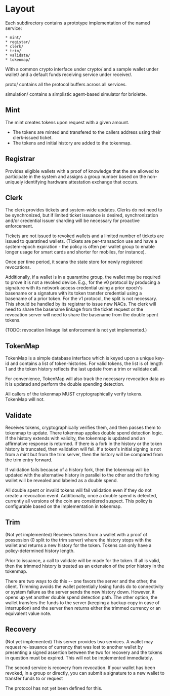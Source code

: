 # Layout

Each subdirectory contains a prototype implementation of the named service:

    * mint/
    * registar/
    * clerk/
    * trim/
    * validate/
    * tokenmap/

With a common crypto interface under crypto/ and a sample wallet under wallet/ and
a default funds receiving service under receiver/.

proto/ contains all the protocol buffers across all services.

simulation/ contains a simplistic agent-based simulator for briolette.

## Mint

The mint creates tokens upon request with a given amount.
- The tokens are minted and transfered to the callers address using their
  clerk-issued ticket.
- The tokens and initial history are added to the tokenmap.

## Registrar

Provides eligible wallets with a proof of knowledge that the
are allowed to participate in the system and assigns a group number
based on the non-uniquely identifying hardware attestation exchange that
occurs.

## Clerk

The clerk provides tickets and system-wide updates. Clerks do not need to be
synchronized, but if limited ticket issuance is desired, synchronization and/or
credential issuer sharding will be necessary for proactive enforcement.

Tickets are not issued to revoked wallets and a limited number of tickets are
issued to quaratined wallets. (Tickets are per-transaction use and have a
system-epoch expiration - the policy is often per wallet group to enable longer
usage for smart cards and shorter for mobiles, for instance).

Once per time period, it scans the state store for newly registered revocations.

Additionally, if a wallet is in a quarantine group, the wallet may be required
to prove it is not a revoked device.  E.g., for the v0 protocol by producing
a signature with its network access credential using a prior epoch's basename
or a signature with its token transfer credential using a basename of a prior
token.  For the v1 protocol, the split is not necessary.  This should be handled
by its registrar to issue new NACs. The clerk will need to share the basename
linkage from the ticket request or the revocation server will need to share
the basename from the double spent tokens.

(TODO: revocation linkage list enforcement is not yet implemented.)

## TokenMap

TokenMap is a simple database interface which is keyed upon a unique key-id and
contains a list of token-histories. For valid tokens, the list is of length 1 and
the token history reflects the last update from a trim or validate call.

For convenience, TokenMap will also track the necessary revocation data as
it is updated and perform the double spending detection.

All callers of the tokenmap MUST cryptographically verify tokens. TokenMap will
not.

## Validate

Receives tokens, cryptographically verifies them, and then passes them to
tokenmap to update.  There tokenmap applies double spend detection logic.  If
the history extends with validity, the tokenmap is updated and an affirmative
response is returned. If there is a fork in the history or the token history is
truncated, then validation will fail. If a token's initial signing is not from
a mint but from the trim server, then the history will be compared from the
trim entry forward.

If validation fails because of a history fork, then the tokenmap will be updated
with the alternative history in parallel to the other and the forking wallet
will be revealed and labeled as a double spend.

All double spent or invalid tokens will fail validation even if they do not
create a revocation event.  Additionally, once a double spend is detected,
currently all versions of the coin are considered suspect. This policy is
configurable based on the implementation in tokenmap.

## Trim

(Not yet implemented)
Receives tokens from a wallet with a proof of possession (0 split to the trim
server) where the history stops with the wallet and returns a new history for
the token.  Tokens can only have a policy-determined history length.

Prior to issuance, a call to validate will be made for the token. If all is
valid, then the trimmed history is treated as an extension of the prior history
in the tokenmap.

There are two ways to do this -- one favors the server and the other, the client.
Trimming avoids the wallet potentially losing funds do to connectivity or
system failure as the server sends the new history down.  However, it opens up
yet another double spend detection path.  The other option, the wallet transfers
the funds to the server (keeping a backup copy in case of interruption) and the
server then returns either the trimmed currency or an equivalent value note.

## Recovery

(Not yet implemented)
This server provides two services. A wallet may request re-issuance of currency
that was lost to another wallet by presenting a signed assertion between the
two for recovery and the tokens in question must be expired.  This will not be
implemented immediately.

The second service is recovery from revocation.  If your wallet has been
revoked, in a group or directly, you can submit a signature to a new wallet to
transfer funds to or request 

The protocol has not yet been defined for this.

